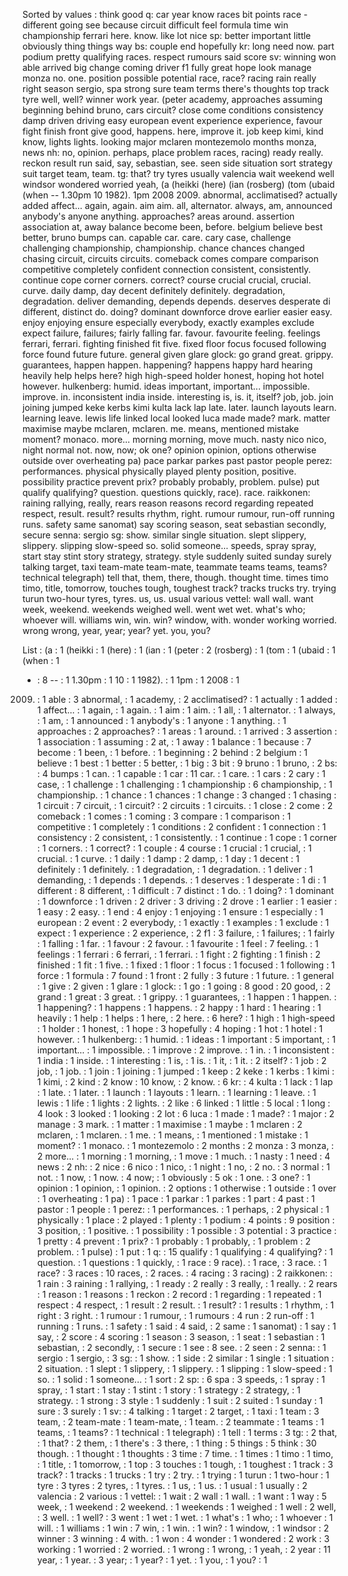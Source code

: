 Sorted by values :
think good q: car year know races bit points race - different going see because circuit difficult feel formula time win championship ferrari here. know. like lot nice sp: better important little obviously thing things way bs: couple end hopefully kr: long need now. part podium pretty qualifying races. respect rumours said score sv: winning won able arrived big change coming driver f1 fully great hope look manage monza no. one. position possible potential race, race? racing rain really right season sergio, spa strong sure team terms there's thoughts top track tyre well, well? winner work year. (peter academy, approaches assuming beginning behind bruno, cars circuit? close come conditions consistency damp driven driving easy european event experience experience, favour fight finish front give good, happens. here, improve it. job keep kimi, kind know, lights lights. looking major mclaren montezemolo months monza, news nh: no, opinion. perhaps, place problem races, racing) ready really. reckon result run said, say, sebastian, see. seen side situation sort strategy suit target team, team. tg: that? try tyres usually valencia wait weekend well windsor wondered worried yeah, (a (heikki (here) (ian (rosberg) (tom (ubaid (when -- 1.30pm 10 1982). 1pm 2008 2009. abnormal, acclimatised? actually added affect... again, again. aim aim. all, alternator. always, am, announced anybody's anyone anything. approaches? areas around. assertion association at, away balance become been, before. belgium believe best better, bruno bumps can. capable car. care. cary case, challenge challenging championship, championship. chance chances changed chasing circuit, circuits circuits. comeback comes compare comparison competitive completely confident connection consistent, consistently. continue cope corner corners. correct? course crucial crucial, crucial. curve. daily damp, day decent definitely definitely. degradation, degradation. deliver demanding, depends depends. deserves desperate di different, distinct do. doing? dominant downforce drove earlier easier easy. enjoy enjoying ensure especially everybody, exactly examples exclude expect failure, failures; fairly falling far. favour. favourite feeling. feelings ferrari, ferrari. fighting finished fit five. fixed floor focus focused following force found future future. general given glare glock: go grand great. grippy. guarantees, happen happen. happening? happens happy hard hearing heavily help helps here? high high-speed holder honest, hoping hot hotel however. hulkenberg: humid. ideas important, important... impossible. improve. in. inconsistent india inside. interesting is, is. it, itself? job, job. join joining jumped keke kerbs kimi kulta lack lap late. later. launch layouts learn. learning leave. lewis life linked local looked luca made made? mark. matter maximise maybe mclaren, mclaren. me. means, mentioned mistake moment? monaco. more... morning morning, move much. nasty nico nico, night normal not. now, now; ok one? opinion opinion, options otherwise outside over overheating pa) pace parkar parkes past pastor people perez: performances. physical physically played plenty position, positive. possibility practice prevent prix? probably probably, problem. pulse) put qualify qualifying? question. questions quickly, race). race. raikkonen: raining rallying, really, rears reason reasons record regarding repeated respect, result. result? results rhythm, right. rumour rumour, run-off running runs. safety same sanomat) say scoring season, seat sebastian secondly, secure senna: sergio sg: show. similar single situation. slept slippery, slippery. slipping slow-speed so. solid someone... speeds, spray spray, start stay stint story strategy, strategy. style suddenly suited sunday surely talking target, taxi team-mate team-mate, teammate teams teams, teams? technical telegraph) tell that, them, there, though. thought time. times timo timo, title, tomorrow, touches tough, toughest track? tracks trucks try. trying turun two-hour tyres, tyres. us, us. usual various vettel: wall wall. want week, weekend. weekends weighed well. went wet wet. what's who; whoever will. williams win, win. win? window, with. wonder working worried. wrong wrong, year, year; year? yet. you, you? 

List :
(a : 1
(heikki : 1
(here) : 1
(ian : 1
(peter : 2
(rosberg) : 1
(tom : 1
(ubaid : 1
(when : 1
- : 8
-- : 1
1.30pm : 1
10 : 1
1982). : 1
1pm : 1
2008 : 1
2009. : 1
able : 3
abnormal, : 1
academy, : 2
acclimatised? : 1
actually : 1
added : 1
affect... : 1
again, : 1
again. : 1
aim : 1
aim. : 1
all, : 1
alternator. : 1
always, : 1
am, : 1
announced : 1
anybody's : 1
anyone : 1
anything. : 1
approaches : 2
approaches? : 1
areas : 1
around. : 1
arrived : 3
assertion : 1
association : 1
assuming : 2
at, : 1
away : 1
balance : 1
because : 7
become : 1
been, : 1
before. : 1
beginning : 2
behind : 2
belgium : 1
believe : 1
best : 1
better : 5
better, : 1
big : 3
bit : 9
bruno : 1
bruno, : 2
bs: : 4
bumps : 1
can. : 1
capable : 1
car : 11
car. : 1
care. : 1
cars : 2
cary : 1
case, : 1
challenge : 1
challenging : 1
championship : 6
championship, : 1
championship. : 1
chance : 1
chances : 1
change : 3
changed : 1
chasing : 1
circuit : 7
circuit, : 1
circuit? : 2
circuits : 1
circuits. : 1
close : 2
come : 2
comeback : 1
comes : 1
coming : 3
compare : 1
comparison : 1
competitive : 1
completely : 1
conditions : 2
confident : 1
connection : 1
consistency : 2
consistent, : 1
consistently. : 1
continue : 1
cope : 1
corner : 1
corners. : 1
correct? : 1
couple : 4
course : 1
crucial : 1
crucial, : 1
crucial. : 1
curve. : 1
daily : 1
damp : 2
damp, : 1
day : 1
decent : 1
definitely : 1
definitely. : 1
degradation, : 1
degradation. : 1
deliver : 1
demanding, : 1
depends : 1
depends. : 1
deserves : 1
desperate : 1
di : 1
different : 8
different, : 1
difficult : 7
distinct : 1
do. : 1
doing? : 1
dominant : 1
downforce : 1
driven : 2
driver : 3
driving : 2
drove : 1
earlier : 1
easier : 1
easy : 2
easy. : 1
end : 4
enjoy : 1
enjoying : 1
ensure : 1
especially : 1
european : 2
event : 2
everybody, : 1
exactly : 1
examples : 1
exclude : 1
expect : 1
experience : 2
experience, : 2
f1 : 3
failure, : 1
failures; : 1
fairly : 1
falling : 1
far. : 1
favour : 2
favour. : 1
favourite : 1
feel : 7
feeling. : 1
feelings : 1
ferrari : 6
ferrari, : 1
ferrari. : 1
fight : 2
fighting : 1
finish : 2
finished : 1
fit : 1
five. : 1
fixed : 1
floor : 1
focus : 1
focused : 1
following : 1
force : 1
formula : 7
found : 1
front : 2
fully : 3
future : 1
future. : 1
general : 1
give : 2
given : 1
glare : 1
glock: : 1
go : 1
going : 8
good : 20
good, : 2
grand : 1
great : 3
great. : 1
grippy. : 1
guarantees, : 1
happen : 1
happen. : 1
happening? : 1
happens : 1
happens. : 2
happy : 1
hard : 1
hearing : 1
heavily : 1
help : 1
helps : 1
here, : 2
here. : 6
here? : 1
high : 1
high-speed : 1
holder : 1
honest, : 1
hope : 3
hopefully : 4
hoping : 1
hot : 1
hotel : 1
however. : 1
hulkenberg: : 1
humid. : 1
ideas : 1
important : 5
important, : 1
important... : 1
impossible. : 1
improve : 2
improve. : 1
in. : 1
inconsistent : 1
india : 1
inside. : 1
interesting : 1
is, : 1
is. : 1
it, : 1
it. : 2
itself? : 1
job : 2
job, : 1
job. : 1
join : 1
joining : 1
jumped : 1
keep : 2
keke : 1
kerbs : 1
kimi : 1
kimi, : 2
kind : 2
know : 10
know, : 2
know. : 6
kr: : 4
kulta : 1
lack : 1
lap : 1
late. : 1
later. : 1
launch : 1
layouts : 1
learn. : 1
learning : 1
leave. : 1
lewis : 1
life : 1
lights : 2
lights. : 2
like : 6
linked : 1
little : 5
local : 1
long : 4
look : 3
looked : 1
looking : 2
lot : 6
luca : 1
made : 1
made? : 1
major : 2
manage : 3
mark. : 1
matter : 1
maximise : 1
maybe : 1
mclaren : 2
mclaren, : 1
mclaren. : 1
me. : 1
means, : 1
mentioned : 1
mistake : 1
moment? : 1
monaco. : 1
montezemolo : 2
months : 2
monza : 3
monza, : 2
more... : 1
morning : 1
morning, : 1
move : 1
much. : 1
nasty : 1
need : 4
news : 2
nh: : 2
nice : 6
nico : 1
nico, : 1
night : 1
no, : 2
no. : 3
normal : 1
not. : 1
now, : 1
now. : 4
now; : 1
obviously : 5
ok : 1
one. : 3
one? : 1
opinion : 1
opinion, : 1
opinion. : 2
options : 1
otherwise : 1
outside : 1
over : 1
overheating : 1
pa) : 1
pace : 1
parkar : 1
parkes : 1
part : 4
past : 1
pastor : 1
people : 1
perez: : 1
performances. : 1
perhaps, : 2
physical : 1
physically : 1
place : 2
played : 1
plenty : 1
podium : 4
points : 9
position : 3
position, : 1
positive. : 1
possibility : 1
possible : 3
potential : 3
practice : 1
pretty : 4
prevent : 1
prix? : 1
probably : 1
probably, : 1
problem : 2
problem. : 1
pulse) : 1
put : 1
q: : 15
qualify : 1
qualifying : 4
qualifying? : 1
question. : 1
questions : 1
quickly, : 1
race : 9
race). : 1
race, : 3
race. : 1
race? : 3
races : 10
races, : 2
races. : 4
racing : 3
racing) : 2
raikkonen: : 1
rain : 3
raining : 1
rallying, : 1
ready : 2
really : 3
really, : 1
really. : 2
rears : 1
reason : 1
reasons : 1
reckon : 2
record : 1
regarding : 1
repeated : 1
respect : 4
respect, : 1
result : 2
result. : 1
result? : 1
results : 1
rhythm, : 1
right : 3
right. : 1
rumour : 1
rumour, : 1
rumours : 4
run : 2
run-off : 1
running : 1
runs. : 1
safety : 1
said : 4
said, : 2
same : 1
sanomat) : 1
say : 1
say, : 2
score : 4
scoring : 1
season : 3
season, : 1
seat : 1
sebastian : 1
sebastian, : 2
secondly, : 1
secure : 1
see : 8
see. : 2
seen : 2
senna: : 1
sergio : 1
sergio, : 3
sg: : 1
show. : 1
side : 2
similar : 1
single : 1
situation : 2
situation. : 1
slept : 1
slippery, : 1
slippery. : 1
slipping : 1
slow-speed : 1
so. : 1
solid : 1
someone... : 1
sort : 2
sp: : 6
spa : 3
speeds, : 1
spray : 1
spray, : 1
start : 1
stay : 1
stint : 1
story : 1
strategy : 2
strategy, : 1
strategy. : 1
strong : 3
style : 1
suddenly : 1
suit : 2
suited : 1
sunday : 1
sure : 3
surely : 1
sv: : 4
talking : 1
target : 2
target, : 1
taxi : 1
team : 3
team, : 2
team-mate : 1
team-mate, : 1
team. : 2
teammate : 1
teams : 1
teams, : 1
teams? : 1
technical : 1
telegraph) : 1
tell : 1
terms : 3
tg: : 2
that, : 1
that? : 2
them, : 1
there's : 3
there, : 1
thing : 5
things : 5
think : 30
though. : 1
thought : 1
thoughts : 3
time : 7
time. : 1
times : 1
timo : 1
timo, : 1
title, : 1
tomorrow, : 1
top : 3
touches : 1
tough, : 1
toughest : 1
track : 3
track? : 1
tracks : 1
trucks : 1
try : 2
try. : 1
trying : 1
turun : 1
two-hour : 1
tyre : 3
tyres : 2
tyres, : 1
tyres. : 1
us, : 1
us. : 1
usual : 1
usually : 2
valencia : 2
various : 1
vettel: : 1
wait : 2
wall : 1
wall. : 1
want : 1
way : 5
week, : 1
weekend : 2
weekend. : 1
weekends : 1
weighed : 1
well : 2
well, : 3
well. : 1
well? : 3
went : 1
wet : 1
wet. : 1
what's : 1
who; : 1
whoever : 1
will. : 1
williams : 1
win : 7
win, : 1
win. : 1
win? : 1
window, : 1
windsor : 2
winner : 3
winning : 4
with. : 1
won : 4
wonder : 1
wondered : 2
work : 3
working : 1
worried : 2
worried. : 1
wrong : 1
wrong, : 1
yeah, : 2
year : 11
year, : 1
year. : 3
year; : 1
year? : 1
yet. : 1
you, : 1
you? : 1
